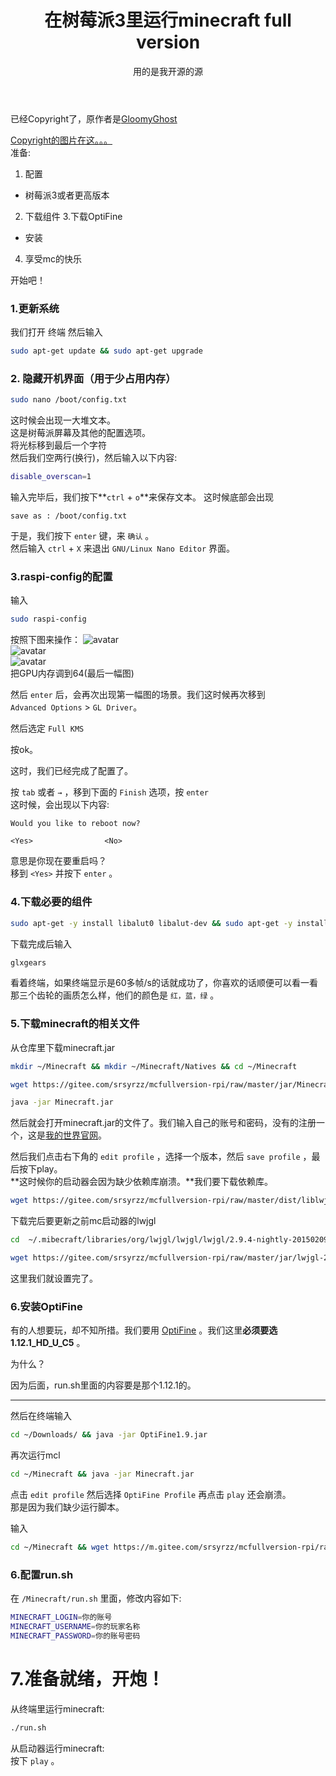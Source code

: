 ﻿---
title: '在树莓派3里运行minecraft full version'
subtitle: '用的是我开源的源'
layout: post
category: tech
cover: 'http://shumeipai.nxez.com/wp-content/uploads/2017/09/20170910155453155-0.jpg'
tags: 树莓派 minecraft
---

已经Copyright了，原作者是[GloomyGhost](http://gloomyghost.com)  
  
[Copyright的图片在这。。。](https://coding.net/u/SunbossRS/p/GotBlogDowner/git/raw/master/img/RunMinecraftOnRaspberryPi3/01.png)  
准备:
1. 配置
  - 树莓派3或者更高版本
2. 下载组件
3.下载OptiFine
  - 安装
4. 享受mc的快乐  
  

开始吧！  
  
  
  
### 1.更新系统

我们打开 终端 然后输入
```bash
sudo apt-get update && sudo apt-get upgrade

```
### 2. 隐藏开机界面（用于少占用内存）
```bash
sudo nano /boot/config.txt
```
这时候会出现一大堆文本。  
这是树莓派屏幕及其他的配置选项。  
将光标移到最后一个字符    
然后我们空两行(换行)，然后输入以下内容:
```bash
disable_overscan=1
```
输入完毕后，我们按下**`ctrl` + `o`**来保存文本。
这时候底部会出现
```GNU-linux-nano
save as : /boot/config.txt
```
于是，我们按下 `enter` 键，来 `确认` 。  
然后输入 `ctrl` + `X` 来退出 `GNU/Linux Nano Editor` 界面。  
  
### 3.raspi-config的配置

输入
```bash
sudo raspi-config
```
按照下图来操作：
![avatar](https://coding.net/u/SunbossRS/p/GotBlogDowner/git/raw/master/img/RunMinecraftOnRaspberryPi3/02.jpg)  
![avatar](https://coding.net/u/SunbossRS/p/GotBlogDowner/git/raw/master/img/RunMinecraftOnRaspberryPi3/03.jpg)  
![avatar](https://coding.net/u/SunbossRS/p/GotBlogDowner/git/raw/master/img/RunMinecraftOnRaspberryPi3/04.jpg)  
把GPU内存调到64(最后一幅图)  
  
然后 `enter` 后，会再次出现第一幅图的场景。我们这时候再次移到  
`Advanced Options` > `GL Driver`。  
  
然后选定 `Full KMS`     
  
按ok。    
  
这时，我们已经完成了配置了。  
  
按 `tab` 或者 `→` ，移到下面的 `Finish` 选项，按 `enter`   
这时候，会出现以下内容:
```raspi-config
Would you like to reboot now?

<Yes>                <No>
```
意思是你现在要重启吗？  
移到 `<Yes>` 并按下 `enter` 。
  

### 4.下载必要的组件
```bash
sudo apt-get -y install libalut0 libalut-dev && sudo apt-get -y install mesa-utils 
```
下载完成后输入
```bash
glxgears
```
看着终端，如果终端显示是60多帧/s的话就成功了，你喜欢的话顺便可以看一看那三个齿轮的画质怎么样，他们的颜色是 `红，蓝，绿` 。  

### 5.下载minecraft的相关文件

从仓库里下载minecraft.jar
```bash
mkdir ~/Minecraft && mkdir ~/Minecraft/Natives && cd ~/Minecraft
```
```bash
wget https://gitee.com/srsyrzz/mcfullversion-rpi/raw/master/jar/Minecraft.jar
```
```bash
java -jar Minecraft.jar
```
然后就会打开minecraft.jar的文件了。我们输入自己的账号和密码，没有的注册一个，这是[我的世界官网](http://minecraft.net)。  
  
然后我们点击右下角的 `edit profile` ，选择一个版本，然后 `save profile` ，最后按下play。  
**这时候你的启动器会因为缺少依赖库崩溃。**我们要下载依赖库。
```bash
wget https://gitee.com/srsyrzz/mcfullversion-rpi/raw/master/dist/liblwjgl.so && wget https://gitee.com/srsyrzz/mcfullversion-rpi/raw/master/dist/libopenal.so
```
下载完后要更新之前mc启动器的lwjgl
```bash
cd  ~/.mibecraft/libraries/org/lwjgl/lwjgl/lwjgl/2.9.4-nightly-20150209.jar && rm lwjgl-2.9.4-nightly-20150209.jar
```
```bash
wget https://gitee.com/srsyrzz/mcfullversion-rpi/raw/master/jar/lwjgl-2.9.4-nightly-20150209.jar
```
这里我们就设置完了。
### 6.安装OptiFine
有的人想要玩，却不知所措。我们要用 [OptiFine](http://optifine.net/downloads) 。我们这里**必须要选1.12.1_HD_U_C5**  。
  
为什么？  
  
因为后面，run.sh里面的内容要是那个1.12.1的。  
***
然后在终端输入
```bash
cd ~/Downloads/ && java -jar OptiFine1.9.jar
```
再次运行mcl
```bash
cd ~/Minecraft && java -jar Minecraft.jar
```
点击 `edit profile` 然后选择 `OptiFine Profile` 再点击 `play` 还会崩溃。  
那是因为我们缺少运行脚本。  
  
输入
```bash
cd ~/Minecraft && wget https://m.gitee.com/srsyrzz/mcfullversion-rpi/raw/master/run1.12.1.sh && chmod +x run1.12.1.sh
```

### 6.配置run.sh
在 `/Minecraft/run.sh` 里面，修改内容如下:
```sh
MINECRAFT_LOGIN=你的账号
MINECRAFT_USERNAME=你的玩家名称
MINECRAFT_PASSWORD=你的账号密码
```

# 7.准备就绪，开炮！
  
从终端里运行minecraft:
```bash
./run.sh
```
从启动器运行minecraft:  
按下 `play` 。
